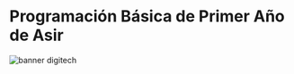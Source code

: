 # Programación Básica de Primer Año de Asir
![banner digitech](https://digitechfp.com/wp-content/uploads/2024/09/HZN-03-SIN-CAJA-CIAN-RGB@2x-1024x426.png)
